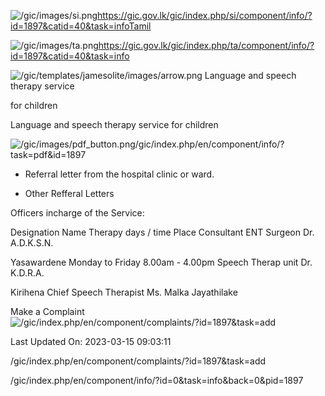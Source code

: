 <!-- Source: https://gic.gov.lk/gic/index.php/en/component/info/?id=1897&catid=40&task=info -->

![/gic/images/si.png](/gic/images/si.png)https://gic.gov.lk/gic/index.php/si/component/info/?id=1897&catid=40&task=infoTamil

![/gic/images/ta.png](/gic/images/ta.png)https://gic.gov.lk/gic/index.php/ta/component/info/?id=1897&catid=40&task=info

![/gic/templates/jamesolite/images/arrow.png](/gic/templates/jamesolite/images/arrow.png) Language and speech therapy service

for children

Language and speech therapy service for children

![/gic/images/pdf_button.png](/gic/images/pdf_button.png)/gic/index.php/en/component/info/?task=pdf&id=1897

 * Referral letter from the hospital clinic or ward.

 * Other Refferal Letters

Officers incharge of the Service:

Designation Name Therapy days / time Place Consultant ENT Surgeon Dr. A.D.K.S.N.

Yasawardene Monday to Friday 8.00am - 4.00pm Speech Therap unit Dr. K.D.R.A.

Kirihena Chief Speech Therapist Ms. Malka Jayathilake

Make a Complaint ![/gic/index.php/en/component/complaints/?id=1897&task=add](/gic/index.php/en/component/complaints/?id=1897&task=add)

Last Updated On: 2023-03-15 09:03:11

/gic/index.php/en/component/complaints/?id=1897&task=add

/gic/index.php/en/component/info/?id=0&task=info&back=0&pid=1897